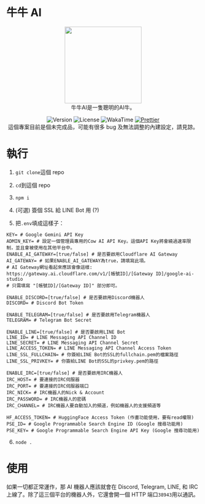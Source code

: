 # 牛牛 AI

<div align="center">
<img src="https://cowgl.xyz/cow.png" width="200" height="200" /><br>
牛牛AI是一隻聰明的AI牛。<br>

![Version](https://img.shields.io/github/package-json/v/LittleCow-moo/CowAI?logo=github&style=for-the-badge&label=版本) ![License](https://img.shields.io/github/license/LittleCow-moo/CowAI?style=for-the-badge&logo=github&label=許可證) ![WakaTime](https://wakatime.com/badge/github/LittleCow-Moo/CowAI.svg?style=for-the-badge) [![Prettier](https://img.shields.io/badge/程式碼樣式-Prettier-ff69b4.svg?style=for-the-badge)](https://github.com/prettier/prettier)<br>
這個專案目前是個未完成品，可能有很多 bug 及無法調整的內建設定，請見諒。

</div>

# 執行

1. `git clone`這個 repo
2. `cd`到這個 repo
3. `npm i`

4. (可選) 簽個 SSL 給 LINE Bot 用 (?)
5. 把`.env`填成這樣子：

```env
KEY= # Google Gemini API Key
ADMIN_KEY= # 設定一個管理員專用的Cow AI API Key。這個API Key將會繞過速率限制，並且會被使用在其他平台中。
ENABLE_AI_GATEWAY=[true/false] # 是否要啟用Cloudflare AI Gateway
AI_GATEWAY= # 如果ENABLE_AI_GATEWAY為true，請填寫此項。
# AI Gateway網址看起來應該會像這樣: https://gateway.ai.cloudflare.com/v1/[帳號ID]/[Gateway ID]/google-ai-studio
# 只需填寫 "[帳號ID]/[Gateway ID]" 部分即可。

ENABLE_DISCORD=[true/false] # 是否要啟用Discord機器人
DISCORD= # Discord Bot Token

ENABLE_TELEGRAM=[true/false] # 是否要啟用Telegram機器人
TELEGRAM= # Telegram Bot Secret

ENABLE_LINE=[true/false] # 是否要啟用LINE Bot
LINE_ID= # LINE Messaging API Channel ID
LINE_SECRET= # LINE Messaging API Channel Secret
LINE_ACCESS_TOKEN= # LINE Messaging API Channel Access Token
LINE_SSL_FULLCHAIN= # 你簽給LINE Bot的SSL的fullchain.pem的檔案路徑
LINE_SSL_PRIVKEY= # 你簽給LINE Bot的SSL的privkey.pem的路徑

ENABLE_IRC=[true/false] # 是否要啟用IRC機器人
IRC_HOST= # 要連接的IRC伺服器
IRC_PORT= # 要連接的IRC伺服器端口
IRC_NICK= # IRC機器人的Nick & Account
IRC_PASSWORD= # IRC機器人的密碼
IRC_CHANNEL= # IRC機器人要自動加入的頻道，例如機器人的支援頻道等

HF_ACCESS_TOKEN= # HuggingFace Access Token (作畫功能使用，要有read權限)
PSE_ID= # Google Programmable Search Engine ID (Google 搜尋功能用)
PSE_KEY= # Google Programmable Search Engine API Key (Google 搜尋功能用)
```

6. `node .`

# 使用

如果一切都正常運作，那 AI 機器人應該就會在 Discord, Telegram, LINE, 和 IRC 上線了。除了這三個平台的機器人外，它還會開一個 HTTP 端口`38943`用以通訊。
